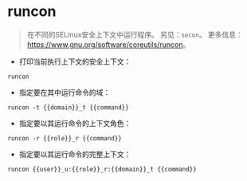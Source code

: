 # runcon

> 在不同的SELinux安全上下文中运行程序。
> 另见：`secon`。
> 更多信息：<https://www.gnu.org/software/coreutils/runcon>。

- 打印当前执行上下文的安全上下文：

`runcon`

- 指定要在其中运行命令的域：

`runcon -t {{domain}}_t {{command}}`

- 指定要以其运行命令的上下文角色：

`runcon -r {{role}}_r {{command}}`

- 指定要以其运行命令的完整上下文：

`runcon {{user}}_u:{{role}}_r:{{domain}}_t {{command}}`